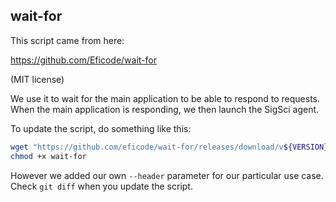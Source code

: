 ## wait-for

This script came from here:

https://github.com/Eficode/wait-for

(MIT license)

We use it to wait for the main application to be able to respond to requests. When the main application is
responding, we then launch the SigSci agent.

To update the script, do something like this:

```bash
wget "https://github.com/eficode/wait-for/releases/download/v${VERSION}/wait-for"
chmod +x wait-for
```

However we added our own `--header` parameter for our particular use case. Check `git diff` when you update
the script.
